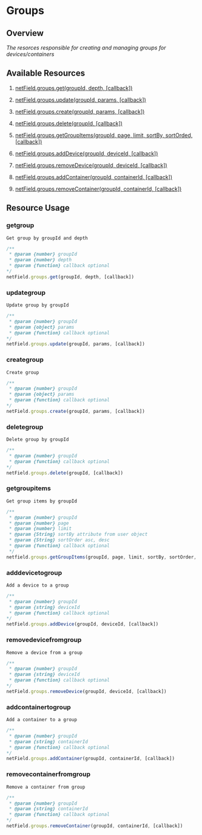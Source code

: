  # Groups

## Overview
*The resorces responsible for creating and managing groups for devices/containers*

## Available Resources
  
1. [netField.groups.get(groupId, depth, [callback])](#getgroup)

2. [netField.groups.update(groupId, params, [callback])](#updategroup)

3. [netField.groups.create(groupId, params, [callback])](#creategroup)

4. [netField.groups.delete(groupId, [callback])](#deletegroup)

5. [netField.groups.getGroupItems(groupId, page, limit, sortBy, sortOrded, [callback])](#getgroupitems)

6. [netField.groups.addDevice(groupId, deviceId, [callback])](#adddevicetogroup)

7. [netField.groups.removeDevice(groupId, deviceId, [callback])](#removedevicefromgroup)
8. [netField.groups.addContainer(groupId, containerId, [callback])](#addcontainertogroup)
9. [netField.groups.removeContainer(groupId, containerId, [callback])](#removecontainerfromgroup)


## Resource Usage

### getgroup

    Get group by groupId and depth

```javascript
/**
 * @param {number} groupId
 * @param {number} depth
 * @param {function} callback optional
*/
netField.groups.get(groupId, depth, [callback])
```

### updategroup

    Update group by groupId

```javascript
/**
 * @param {number} groupId
 * @param {object} params
 * @param {function} callback optional
*/
netField.groups.update(groupId, params, [callback])
```

### creategroup

    Create group

```javascript
/**
 * @param {number} groupId
 * @param {object} params
 * @param {function} callback optional
*/
netField.groups.create(groupId, params, [callback])
```

### deletegroup

    Delete group by groupId

```javascript
/**
 * @param {number} groupId
 * @param {function} callback optional
*/
netField.groups.delete(groupId, [callback])
```

### getgroupitems

    Get group items by groupId

```javascript
/**
 * @param {number} groupId
 * @param {number} page
 * @param {number} limit
 * @param {String} sortBy attribute from user object
 * @param {String} sortOrder asc, desc
 * @param {function} callback optional
 */
netfield.groups.getGroupItems(groupId, page, limit, sortBy, sortOrder, callback)
```

### adddevicetogroup

    Add a device to a group

```javascript
/**
 * @param {number} groupId
 * @param {string} deviceId
 * @param {function} callback optional
*/
netField.groups.addDevice(groupId, deviceId, [callback])
```

### removedevicefromgroup

    Remove a device from a group

```javascript
/**
 * @param {number} groupId
 * @param {string} deviceId
 * @param {function} callback optional
*/
netField.groups.removeDevice(groupId, deviceId, [callback])
```

### addcontainertogroup

    Add a container to a group

```javascript
/**
 * @param {number} groupId
 * @param {string} containerId
 * @param {function} callback optional
*/
netField.groups.addContainer(groupId, containerId, [callback])
```

### removecontainerfromgroup

    Remove a container from group

```javascript
/**
 * @param {number} groupId
 * @param {string} containerId
 * @param {function} callback optional
*/
netField.groups.removeContainer(groupId, containerId, [callback])
```
